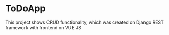# ToDoApp
This project shows CRUD functionality, which was created on Django REST framework with frontend on VUE JS
